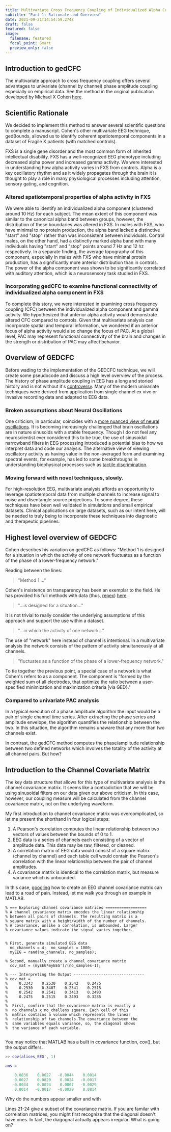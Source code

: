 ```yaml
---
title: Multivariate Cross Frequency Coupling of Individualized Alpha Component in FXS
subtitle: "Part 1: Rationale and Overview"
date: 2021-09-21T14:54:59.274Z
draft: false
featured: false
image:
  filename: featured
  focal_point: Smart
  preview_only: false
---
```

## Introduction to gedCFC

The multivariate approach to cross frequency coupling offers several advantages to univariate (channel by channel) phase amplitude coupling especially on empirical data. See the method in the original publication developed by Michael X Cohen [here](https://elifesciences.org/articles/21792).

## Scientific Rationale

We decided to implement this method to answer several scientific questions to complete a manuscript. Cohen's other multivariate EEG technique, gedBounds, allowed us to identify coherent spatiotemporal components in a dataset of Fragile X patients (with matched controls). 

FXS is a single gene disorder and the most common form of inherited intellectual disability. FXS has a well-recognized EEG phenotype including decreased alpha power and increased gamma activity. We were interested in understanding how alpha activity varies in FXS from controls. Alpha is a key oscillatory rhythm and as it widely propagates through the brain it is thought to play a role in many physiological processes including attention, sensory gating, and cognition. 

### Altered spatiotemporal properties of alpha activity in FXS

We were able to identify an individualized alpha component (clustered around 10 Hz) for each subject. The mean extent of this component was similar to the canonical alpha band between groups, however, the distribution of these boundaries was altered in FXS. In males with FXS, who have minimal to no protein production, the alpha band lacked a distinctive "start" and "stop" rather than was inconsistent between individuals. Control males, on the other hand, had a distinctly marked alpha band with many individuals having "start" and "stop" points around 7 Hz and 12 hz respectively. In a separate finding, the average topography of this component, especially in males with FXS who have minimal protein production, has a significantly more anterior distribution than in controls. The power of the alpha component was shown to be significantly correlated with auditory attention, which is a neurosensory task studied in FXS.

### Incorporating gedCFC to examine functional connectivity of individualized alpha component in FXS

To complete this story, we were interested in examining cross frequency coupling (CFC) between the individualized alpha component and gamma activity. We hypothesized that anterior alpha activity would demonstrate altered CFC compared to controls. Given that multivariate analysis can incorporate spatial and temporal information, we wondered if an anterior focus of alpha activity would also change the focus of PAC. At a global level, PAC may represent functional connectivity of the brain and changes in the strength or distribution of PAC may affect behavior.

## Overview of GEDCFC

Before wading to the implementation of the GEDCFC technique, we will create some pseudocode and discuss a high level overview of the process. The history of phase amplitude coupling in EEG has a long and storied history and is not without it's [controversy](https://www.frontiersin.org/articles/10.3389/fncom.2016.00087/full). Many of the modern univariate techniques were derived from application from single channel ex vivo or invasive recording data and adapted to EEG data. 

### Broken assumptions about Neural Oscillations

One criticism, in particular, coincides with a [more nuanced view of neural oscillations](https://www.sciencedirect.com/science/article/abs/pii/S0959438816300769?via%3Dihub). It is becoming increasingly challenged that brain oscillations are in nature sinusoids with a stable frequency. Though I do not feel any neuroscientist ever considered this to be true, the use of sinusoidal narrowband filters in EEG processing introduced a potential bias to how we interpret data and code our analysis. The alternative view of viewing oscillatory activity as having value in the non-averaged form and examining spectral events, for example, has led to some breakthroughs in understanding biophysical processes such as [tactile discrimination](https://elifesciences.org/articles/29086). 

### Moving forward with novel techniques, slowly.

For high-resolution EEG, multivariate analysis affords an opportunity to leverage spatiotemporal data from multiple channels to increase signal to noise and disentangle source projections. To some degree, these techniques have been well validated in simulations and small empirical datasets. Clinical applications on large datasets, such as our intent here, will be needed to truly being to incorporate these techniques into diagnostic and therapeutic pipelines.

## Highest level overview of GEDCFC

Cohen describes his variation on gedCFC as follows: "Method 1 is designed for a situation in which the activity of one network fluctuates as a function of the phase of a lower-frequency network."

Reading between the lines:

> "Method 1 ..."

Cohen's insistence on transparency has been an exemplar to the field. He has provided his full methods with data (thus, [repex](https://swi-prolog.discourse.group/t/minimal-and-reproducible-working-examples/2447)) [here](mikexcohen.com/data).

> "...is designed for a situation..."

It is not trivial to really consider the underlying assumptions of this approach and support the use within a dataset.

> "...in which the activity of one network..."

The use of "network" here instead of channel is intentional. In a multivariate analysis the network consists of the pattern of activity simultaneously at all channels. 

> "fluctuates as a function of the phase of a lower-frequency network."

To tie together the previous point, a special case of a network is what Cohen's refers to as a component. The component is "formed by the weighted sum of all electrodes, that optimize the ratio between a user-specified minimization and maximization criteria [via GED}." 

### Compared to univariate PAC analysis

In a typical execution of a phase amplitude algorithm the input would be a pair of single channel time series. After extracting the phase series and amplitude envelope, the algorithm quantifies the relationship between the two. In this situation, the algorithm remains unaware that any more than two channels exist.

In contrast, the gedCFC method computes the phase/amplitude relationship between two defined networks which involves the totality of the activity at all channel pairs. But how?

## Introduction to the Channel Covariate Matrix

The key data structure that allows for this type of multivariate analysis is the channel covariance matrix. It seems like a contradiction that we will be using sinusoidal filters on our data given our above criticism. In this case, however, our coupling measure will be calculated from the channel covariance matrix, not on the underlying waveform.

My first introduction to channel covariance matrix was overcomplicated, so let me present the shorthand in four logical steps:

1. A Pearson's correlation computes the linear relationship between two vectors of values between the bounds of 0 to 1.
2. EEG data is a series of channels each consisting of a vector of amplitude data. This data may be raw, filtered, or cleaned. 
3. A correlation matrix of EEG data would consist of a square matrix (channel by channel) and each table cell would contain the Pearson's correlation with the linear relationship between the pair of channel amplitudes. 
4. A covariance matrix is identical to the correlation matrix, but measure variance which is unbounded.

In this case, [googling](https://letmegooglethat.com/?q=how+to+create+an+EEG+channel+covariate+matrix%3F) how to create an EEG channel covariance matrix can lead to a road of pain.  Instead, let me walk you through an example in MATLAB.

```
% === Exploring channel covariance matrices ==================
% A channel covariance matrix encodes the linear relationship
% between all pairs of channels. The resulting matrix is a
% square matrix with a height/width of the number of channels.
% A covariance, unlike a correlation, is unbounded. Larger
% covariance values indicate the signal varies together.


% First, generate simulated EEG data
  no_channels = 4;  no_samples = 1000;
  myEEG = rand(no_channels, no_samples);

% Second, manually create a channel covariance matrix
  cov_mat = (myEEG*myEEG')/(no_samples-1);
  
% --- Interpreting the Output -------------------------------
% cov_mat =
%     0.3343    0.2530    0.2542    0.2475
%     0.2530    0.3407    0.2541    0.2515
%     0.2542    0.2541    0.3413    0.2493
%     0.2475    0.2515    0.2493    0.3285
%
%  First, confirm that the covarience matrix is exactly a
%  no_channels x no_challens square. Each cell of this 
%  matrix contains a volume which represents the linear
%  relationship of two channels.The covariance between the 
%  same variables equals variance, so, the diagonal shows
%  the variance of each variable. 
  
```

You may notice that MATLAB has a built in covariance function, cov(), but the output differs.

```matlab
>> cov(alices_EEG', 1)

ans =

    0.0836    0.0027   -0.0044    0.0014
    0.0027    0.0829    0.0024   -0.0017
   -0.0044    0.0024    0.0807   -0.0029
    0.0014   -0.0017   -0.0029    0.0814
```

Why do the numbers appear smaller and with 



Lines 21-24 give a subset of the covariance matrix. If you are familar with correlation matrices, you might first recognize that the diagonal doesn't have ones. In fact, the diagognal actually appears irregular. What is going on?